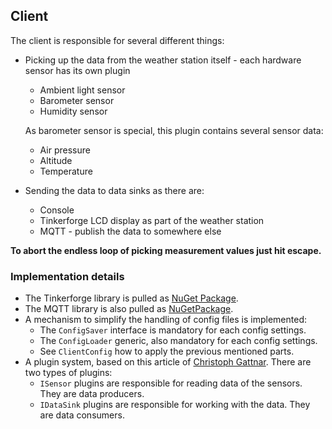 ## Client

The client is responsible for several different things:
- Picking up the data from the weather station itself - each hardware sensor has its own plugin
  - Ambient light sensor
  - Barometer sensor
  - Humidity sensor
  
  As barometer sensor is special, this plugin contains several sensor data:
  - Air pressure
  - Altitude
  - Temperature

- Sending the data to data sinks as there are:
  - Console
  - Tinkerforge LCD display as part of the weather station
  - MQTT - publish the data to somewhere else

__To abort the endless loop of picking measurement values just hit escape.__

### Implementation details

- The Tinkerforge library is pulled as [NuGet Package][NGTinkerForge].
- The MQTT library is also pulled as [NuGetPackage][NGMQTT].
- A mechanism to simplify the handling of config files is implemented:
  - The <code>ConfigSaver</code> interface is mandatory for each config settings.
  - The <code>ConfigLoader</code> generic, also mandatory for each config settings.
  - See <code>ClientConfig</code> how to apply the previous mentioned parts.
- A plugin system, based on this article of [Christoph Gattnar][Plugin]. There are two types of plugins:
  - <code>ISensor</code> plugins are responsible for reading data of the sensors. They are data producers.
  - <code>IDataSink</code> plugins are responsible for working with the data. They are data consumers.

[NGTinkerForge]:https://www.nuget.org/packages/Tinkerforge/
[NGMQTT]:https://www.nuget.org/packages/M2MqttDotnetCore/
[Plugin]:https://code.msdn.microsoft.com/windowsdesktop/Creating-a-simple-plugin-b6174b62